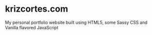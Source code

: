 # krizcortes.com

My personal portfolio website
built using HTML5, some Sassy CSS and Vanilla flavored JavaScript
